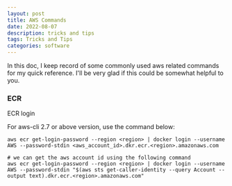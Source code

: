 ```yaml
---
layout: post
title: AWS Commands
date: 2022-08-07
description: tricks and tips
tags: Tricks and Tips
categories: software
---
```

In this doc, I keep record of some commonly used aws related commands for my quick reference. I'll be very glad if this could be somewhat helpful to you.

### ECR 
ECR login

For aws-cli 2.7 or above version, use the command below:
```
aws ecr get-login-password --region <region> | docker login --username AWS --password-stdin <aws_account_id>.dkr.ecr.<region>.amazonaws.com

# we can get the aws account id using the following command
aws ecr get-login-password --region <region> | docker login --username AWS --password-stdin "$(aws sts get-caller-identity --query Account --output text).dkr.ecr.<region>.amazonaws.com"
```



